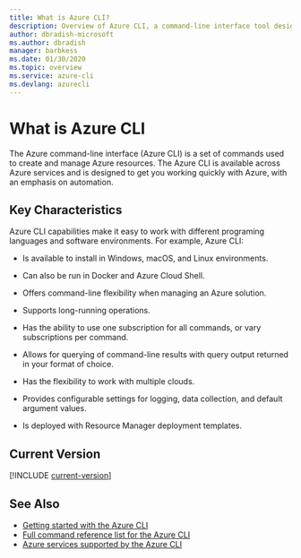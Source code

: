 ```yaml
---
title: What is Azure CLI?
description: Overview of Azure CLI, a command-line interface tool designed to create and manage Azure resources now available in Windows, macOS, and Linux environments.
author: dbradish-microsoft
ms.author: dbradish
manager: barbkess
ms.date: 01/30/2020
ms.topic: overview
ms.service: azure-cli
ms.devlang: azurecli
---
```

# What is Azure CLI

The Azure command-line interface (Azure CLI) is a set of commands used to create and manage Azure resources.  The Azure CLI is available across Azure services and is designed to get you working quickly with Azure, with an emphasis on automation.

## Key Characteristics

Azure CLI capabilities make it easy to work with different programing languages and software environments.  For example, Azure CLI:

- Is available to install in Windows, macOS, and Linux environments.

- Can also be run in Docker and Azure Cloud Shell.
- Offers command-line flexibility when managing an Azure solution.
- Supports long-running operations.
- Has the ability to use one subscription for all commands, or vary subscriptions per command.
- Allows for querying of command-line results with query output returned in your format of choice.
- Has the flexibility to work with multiple clouds.
- Provides configurable settings for logging, data collection, and default argument values.
- Is deployed with Resource Manager deployment templates.

## Current Version

[!INCLUDE [current-version](includes/current-version.md)]

## See Also

- [Getting started with the Azure CLI](get-started-with-azure-cli.md)
- [Full command reference list for the Azure CLI](/cli/azure/reference-index)
- [Azure services supported by the Azure CLI](azure-services-supported-azure-cli.md)
